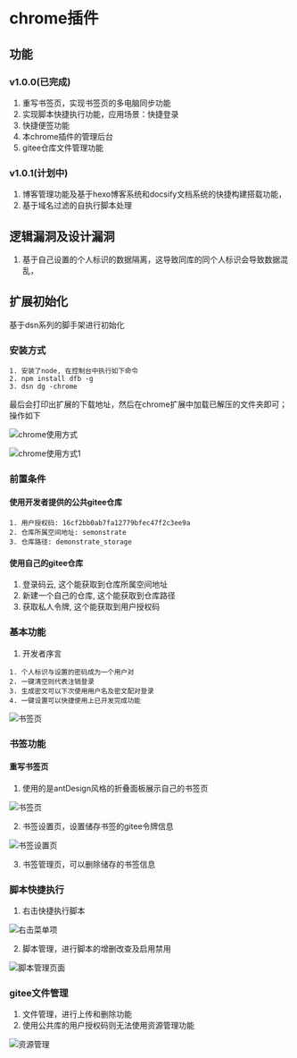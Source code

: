 # chrome插件

## 功能

### v1.0.0(已完成)

1. 重写书签页，实现书签页的多电脑同步功能
2. 实现脚本快捷执行功能，应用场景：快捷登录
3. 快捷便签功能
4. 本chrome插件的管理后台
5. gitee仓库文件管理功能

### v1.0.1(计划中)

1. 博客管理功能及基于hexo博客系统和docsify文档系统的快捷构建搭载功能，
2. 基于域名过滤的自执行脚本处理


## 逻辑漏洞及设计漏洞

1. 基于自己设置的个人标识的数据隔离，这导致同库的同个人标识会导致数据混乱，


## 扩展初始化

基于dsn系列的脚手架进行初始化

### 安装方式

```
1. 安装了node, 在控制台中执行如下命令
2. npm install dfb -g
3. dsn dg -chrome
```

最后会打印出扩展的下载地址，然后在chrome扩展中加载已解压的文件夹即可；操作如下

![chrome使用方式](./imgs/chrome使用方式.jpg)



![chrome使用方式1](./imgs/chrome使用方式1.jpg)


### 前置条件

#### 使用开发者提供的公共gitee仓库

```
1. 用户授权码: 16cf2bb0ab7fa12779bfec47f2c3ee9a
2. 仓库所属空间地址: semonstrate
3. 仓库路径: demonstrate_storage
```

#### 使用自己的gitee仓库

1. 登录码云, 这个能获取到仓库所属空间地址
2. 新建一个自己的仓库, 这个能获取到仓库路径
3. 获取私人令牌, 这个能获取到用户授权码


### 基本功能

1.  开发者序言

```
1. 个人标识与设置的密码成为一个用户对
2. 一键清空则代表注销登录
3. 生成密文可以下次使用用户名及密文配对登录
4. 一键设置可以快捷使用上已开发完成功能
```

![书签页](./imgs/开发者序言展示.jpg)


### 书签功能

#### 重写书签页

1. 使用的是antDesign风格的折叠面板展示自己的书签页


![书签页](./imgs/书签页.jpg)


2. 书签设置页，设置储存书签的gitee令牌信息

![书签设置页](./imgs/书签设置页.jpg)



3. 书签管理页，可以删除储存的书签信息

### 脚本快捷执行

1. 右击快捷执行脚本

![右击菜单项](./imgs/右击菜单项.jpg)


2. 脚本管理，进行脚本的增删改查及启用禁用

![脚本管理页面](./imgs/脚本管理页面.jpg)



### gitee文件管理

1. 文件管理，进行上传和删除功能
2. 使用公共库的用户授权码则无法使用资源管理功能


![资源管理](./imgs/资源管理.jpg)
